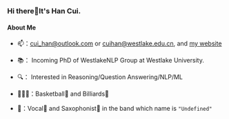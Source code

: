 ### Hi there👋It's Han Cui.

<!--
**cccccent/cccccent** is a ✨ _special_ ✨ repository because its `README.md` (this file) appears on your GitHub profile.

Here are some ideas to get you started:

- 🔭 I’m currently working on ...
- 🌱 I’m currently learning ...
- 👯 I’m looking to collaborate on ...
- 🤔 I’m looking for help with ...
- 💬 Ask me about ...
- 📫 How to reach me: ...
- 😄 Pronouns: ...
- ⚡ Fun fact: ...
-->

#### About Me
* 📫：[cui_han@outlook.com](cui_han@outlook.com) or [cuihan@westlake.edu.cn](cuihan@westlake.edu.cn), and [my website](https://hancui.site)
* 📚： Incoming PhD of WestlakeNLP Group at Westlake University.
* 🔍： Interested in Reasoning/Question Answering/NLP/ML

* 🏃🏻‍♀️：Basketball🏀 and Billiards🎱
* 🎵：Vocal🎤 and Saxophonist🎷 in the band which name is ```"Undefined"```

  
